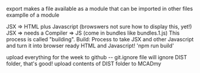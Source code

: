 export makes a file available as a module that can be imported in other files
examplle of a module
<FeatureArticle>
    <ImageComponent />
<FeatureArticle />

JSX => HTML plus Javascript
(browswers not sure how to display this, yet!)
JSX => needs a Compiler => JS (come in bundles like bundles.1.js)
This process is called "building". Build: Process to take JSX and other Javascript and turn it into browser ready HTML and Javascript!
'npm run build'

upload everything for the week to github -- git.ignore file will ignore DIST folder, that's good!
upload contents of DIST folder to MCADmy